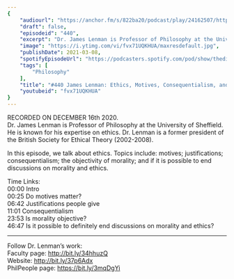 ```yaml
---
{
	"audiourl": "https://anchor.fm/s/822ba20/podcast/play/24162507/https%3A%2F%2Fd3ctxlq1ktw2nl.cloudfront.net%2Fstaging%2F2020-11-18%2Ff8f506f7-9dfa-5d13-c70e-b326e3284b15.m4a",
	"draft": false,
	"episodeid": "440",
	"excerpt": "Dr. James Lenman is Professor of Philosophy at the University of Sheffield. He is known for his expertise on ethics. Dr. Lenman is a former president of the British Society for Ethical Theory (2002-2008).",
	"image": "https://i.ytimg.com/vi/fvx71UQKHUA/maxresdefault.jpg",
	"publishDate": 2021-03-08,
	"spotifyEpisodeUrl": "https://podcasters.spotify.com/pod/show/thedissenter/episodes/440-James-Lenman-Ethics--Motives--Consequentialism--and-Morality-envsob",
	"tags": [
		"Philosophy"
	],
	"title": "#440 James Lenman: Ethics, Motives, Consequentialism, and Morality",
	"youtubeid": "fvx71UQKHUA"
}
---
```

RECORDED ON DECEMBER 16th 2020.  
Dr. James Lenman is Professor of Philosophy at the University of Sheffield. He is known for his expertise on ethics. Dr. Lenman is a former president of the British Society for Ethical Theory (2002-2008).

In this episode, we talk about ethics. Topics include: motives; justifications; consequentialism; the objectivity of morality; and if it is possible to end discussions on morality and ethics.

Time Links:  
<time>00:00</time> Intro  
<time>00:25</time> Do motives matter?  
<time>06:42</time> Justifications people give  
<time>11:01</time> Consequentialism  
<time>23:53</time> Is morality objective?  
<time>46:47</time> Is it possible to definitely end discussions on morality and ethics?

---

Follow Dr. Lenman’s work:  
Faculty page: http://bit.ly/34hhuzQ  
Website: http://bit.ly/37p6Adx  
PhilPeople page: https://bit.ly/3mqDgYi
